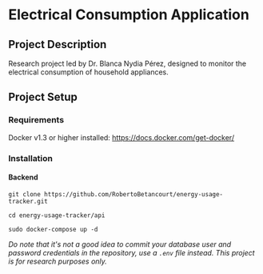# Electrical Consumption Application

## Project Description
Research project led by Dr. Blanca Nydia Pérez, designed to monitor the electrical consumption of household appliances.

## Project Setup

### Requirements
Docker v1.3 or higher installed: https://docs.docker.com/get-docker/

### Installation

#### Backend
`git clone https://github.com/RobertoBetancourt/energy-usage-tracker.git`

`cd energy-usage-tracker/api`

`sudo docker-compose up -d`


*Do note that it's not a good idea to commit your database user and password credentials in the repository, use a `.env` file instead. This project is for research purposes only.*
